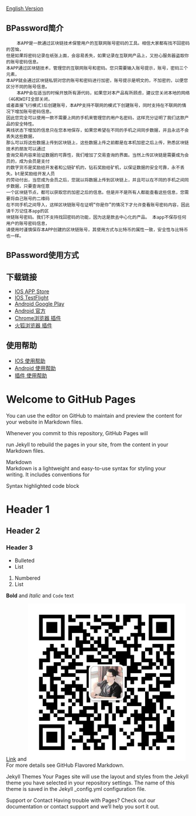 [English Version](./index_en)
## BPassword简介
        本APP是一款通过区块链技术保管用户的互联网账号密码的工具。相信大家都有找不回密码的苦恼，
    但是如果将密码记录在纸张上面，会容易丢失，如果记录在互联网产品上，又担心服务器盗取你的账号密码信息。
    本APP通过区块链技术，管理您的互联网账号和密码。您只需要输入账号提示，账号，密码三个元素，
    本APP就会通过区块链私钥对您的账号和密码进行加密，账号提示是明文的，不加密的，以便您区分不同的账号信息。
        本APP会在适当的时候开放所有源代码，如果您对本产品有所顾虑，建议您关闭本地的网络（4G和WIFI全部关闭，
    或者直接飞行模式)后创建账号，本APP支持不联网的模式下创建账号，同时支持在不联网的情况下增加账号密码信息。
    因此您完全可以使用一款不需要上网的手机来管理您的用户名密码，这样充分证明了我们这款产品的安全特性。 
    离线状态下增加的信息只在您本地保存，如果您希望在不同的手机之间同步数据，并且永远不会丢失这些数据，
    那么可以将这些数据上传到区块链上，这些数据上传之前都是在本机加密之后上传，熟悉区块链技术的朋友可以通过
    查询交易内容来验证数据的可靠性，我们增加了交易查询的界面。当然上传区块链是需要成为会员的，成为会员是支付
    的数字货币是奖励给开发者和公链矿机的，钻石奖励给矿机，以保证数据的安全可靠，永不丢失。bt是奖励给开发人员
    的劳动付出，当您成为会员之后，您就以将数据上传到区块链上，并且可以在不同的手机之间同步数据，只要查询任意
    一个区块链节点，都可以获取您的加密之后的信息。但是并不是所有人都能查看这些信息，您需要将自己账号的二维码
    在不同手机之间导入，这样区块链账号在证明“你是你”的情况下才允许查看账号密码内容，因此请千万记住本app的区
    块链账号密码。我们不支持找回密码的功能，因为这是款去中心化的产品。 本app不保存任何用户的账号密码信息，
    请使用时谨慎保存本APP创建的区块链账号，其使用方式与比特币的属性一致，安全性与比特币也一样。

## BPassword使用方式
## 下载链接
- [IOS APP Store](https://apps.apple.com/cn/app/bpassword/id1504992275)        
- [IOS TestFlight](https://testflight.apple.com/join/3oUgzTxD)
- [Android Google Play]()
- [Android 官方](http://d.7short.com/n5b7)
- [Chrome浏览器 插件]()
- [火狐浏览器 插件]()

## 使用帮助
- [IOS 使用帮助](./ios_help)
- [Android 使用帮助](./android_help)
- [插件 使用帮助](./plug_help)

# Welcome to GitHub Pages
You can use the editor on GitHub to maintain and preview the content for your website in Markdown files.

Whenever you commit to this repository, GitHub Pages will 

run Jekyll to rebuild the pages in your site, from the content in your Markdown files.

Markdown  
Markdown is a lightweight and easy-to-use syntax for styling your <br>writing. It includes conventions for

Syntax highlighted code block

# Header 1
## Header 2
### Header 3

- Bulleted
- List

1. Numbered
2. List

**Bold** and _Italic_ and `Code` text

[Link](url) and ![Image](./wechatQR.jpeg)
For more details see GitHub Flavored Markdown.

Jekyll Themes
Your Pages site will use the layout and styles from the Jekyll theme you have selected in your repository settings. The name of this theme is saved in the Jekyll _config.yml configuration file.

Support or Contact
Having trouble with Pages? Check out our documentation or contact support and we’ll help you sort it out.